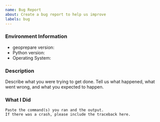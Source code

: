```yaml
---
name: Bug Report
about: Create a bug report to help us improve
labels: bug
---
```


<!-- Please search existing issues to avoid creating duplicates. -->

### Environment Information

-   geoprepare version:
-   Python version:
-   Operating System:

### Description

Describe what you were trying to get done.
Tell us what happened, what went wrong, and what you expected to happen.

### What I Did

```
Paste the command(s) you ran and the output.
If there was a crash, please include the traceback here.
```
